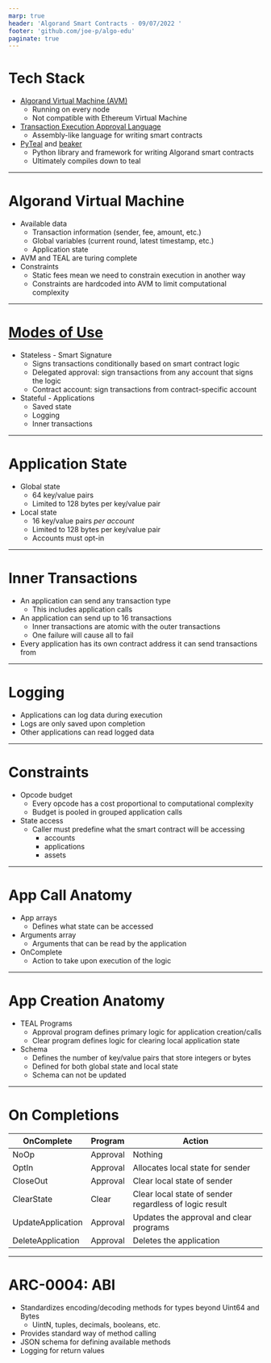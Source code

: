 ```yaml
---
marp: true
header: 'Algorand Smart Contracts - 09/07/2022 '
footer: 'github.com/joe-p/algo-edu'
paginate: true
---
```


# Tech Stack

* [Algorand Virtual Machine (AVM)](https://developer.algorand.org/docs/get-details/dapps/avm/)
  * Running on every node
  * Not compatible with Ethereum Virtual Machine
* [Transaction Execution Approval Language](https://developer.algorand.org/docs/get-details/dapps/avm/teal/)
  * Assembly-like language for writing smart contracts
* [PyTeal](https://developer.algorand.org/docs/get-details/dapps/pyteal/) and [beaker](https://github.com/algorand-devrel/beaker)
  * Python library and framework for writing Algorand smart contracts
  * Ultimately compiles down to teal


---

# Algorand Virtual Machine

* Available data
  * Transaction information (sender, fee, amount, etc.)
  * Global variables (current round, latest timestamp, etc.)
  * Application state
* AVM and TEAL are turing complete
* Constraints
  * Static fees mean we need to constrain execution in another way
  * Constraints are hardcoded into AVM to limit computational complexity

<!--
All of these will be discussed in more depth in future slides
-->

---

# [Modes of Use](https://developer.algorand.org/docs/get-details/dapps/smart-contracts/)

* Stateless - Smart Signature
  * Signs transactions conditionally based on smart contract logic
  * Delegated approval: sign transactions from any account that signs the logic
  * Contract account: sign transactions from contract-specific account
* Stateful - Applications
  * Saved state
  * Logging
  * Inner transactions

<!--
Applications are strongly preferred for a better user experience and security. Now with inner transactions an app can do most things that you used to need a smart signature for.
-->


---
# Application State

* Global state
  * 64 key/value pairs
  * Limited to 128 bytes per key/value pair
* Local state
  * 16 key/value pairs *per account*
  * Limited to 128 bytes per key/value pair
  * Accounts must opt-in

---

# Inner Transactions

* An application can send any transaction type
  * This includes application calls
* An application can send up to 16 transactions
  * Inner transactions are atomic with the outer transactions
  * One failure will cause all to fail
* Every application has its own contract address it can send transactions from

---

# Logging

* Applications can log data during execution
* Logs are only saved upon completion
* Other applications can read logged data


---

# Constraints

* Opcode budget
  * Every opcode has a cost proportional to computational complexity
  * Budget is pooled in grouped application calls
* State access
  * Caller must predefine what the smart contract will be accessing
    * accounts
    * applications
    * assets
  
---

# App Call Anatomy

* App arrays
  * Defines what state can be accessed
* Arguments array
  * Arguments that can be read by the application
* OnComplete
  * Action to take upon execution of the logic
  

---

# App Creation Anatomy

* TEAL Programs
  * Approval program defines primary logic for application creation/calls
  * Clear program defines logic for clearing local application state
* Schema
  * Defines the number of key/value pairs that store integers or bytes
  * Defined for both global state and local state
  * Schema can not be updated

---

# On Completions

| OnComplete | Program | Action |
| --- | --- | --- |
| NoOp | Approval | Nothing |
| OptIn | Approval | Allocates local state for sender |
| CloseOut | Approval | Clear local state of sender |
| ClearState | Clear | Clear local state of sender regardless of logic result |
| UpdateApplication | Approval | Updates the approval and clear programs |
| DeleteApplication | Approval | Deletes the application |

---
# ARC-0004: ABI

* Standardizes encoding/decoding methods for types beyond Uint64 and Bytes
  * UintN, tuples, decimals, booleans, etc.
* Provides standard way of method calling
* JSON schema for defining available methods
* Logging for return values
